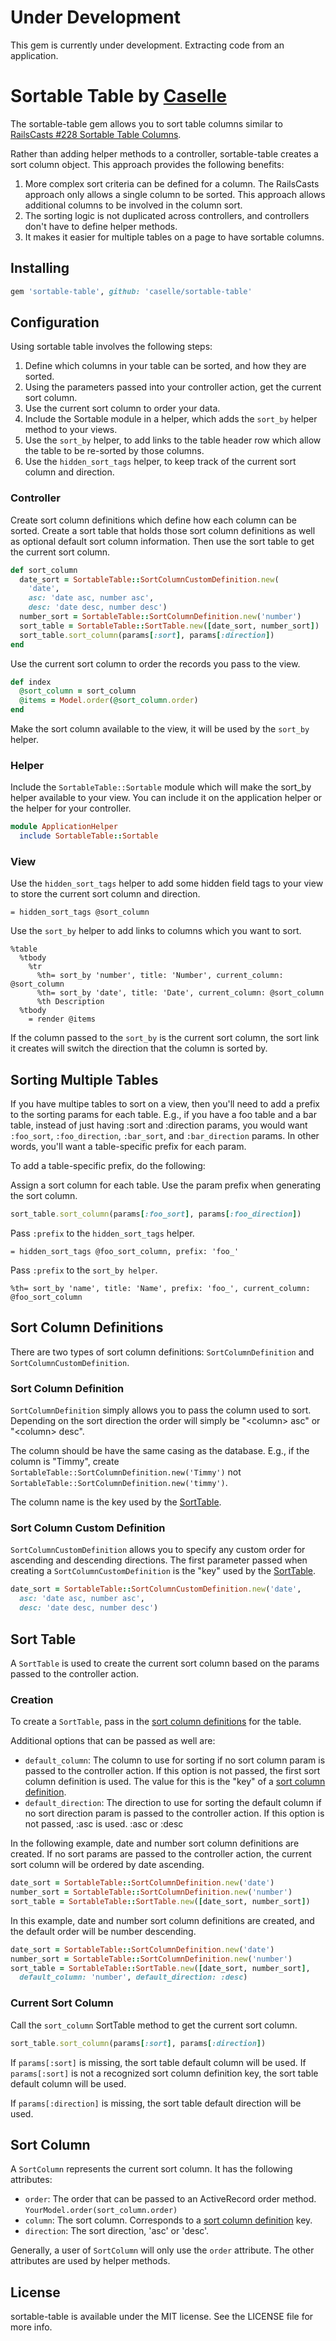 # Under Development

This gem is currently under development. Extracting code from an application.

# Sortable Table by [Caselle](http://www.caselle.com/)

The sortable-table gem allows you to sort table columns similar to [RailsCasts #228 Sortable Table Columns](http://railscasts.com/episodes/228-sortable-table-columns).

Rather than adding helper methods to a controller, sortable-table creates a sort column object. This approach provides the following benefits:

1. More complex sort criteria can be defined for a column. The RailsCasts approach only allows a single column to be sorted. This approach allows additional columns to be involved in the column sort.
2. The sorting logic is not duplicated across controllers, and controllers don't have to define helper methods.
3. It makes it easier for multiple tables on a page to have sortable columns.

## Installing

```ruby
gem 'sortable-table', github: 'caselle/sortable-table'
```

## Configuration

Using sortable table involves the following steps:

1. Define which columns in your table can be sorted, and how they are sorted.
2. Using the parameters passed into your controller action, get the current sort column.
3. Use the current sort column to order your data.
4. Include the Sortable module in a helper, which adds the ```sort_by``` helper method to your views.
5. Use the ```sort_by``` helper, to add links to the table header row which allow the table to be re-sorted by those columns.
6. Use the ```hidden_sort_tags``` helper, to keep track of the current sort column and direction.

### Controller

Create sort column definitions which define how each column can be sorted. Create a sort table that holds those sort column definitions as well as optional default sort column information. Then use the sort table to get the current sort column.

```ruby
def sort_column
  date_sort = SortableTable::SortColumnCustomDefinition.new(
    'date',
    asc: 'date asc, number asc',
    desc: 'date desc, number desc')
  number_sort = SortableTable::SortColumnDefinition.new('number')
  sort_table = SortableTable::SortTable.new([date_sort, number_sort])
  sort_table.sort_column(params[:sort], params[:direction])
end
```
Use the current sort column to order the records you pass to the view.

```ruby
def index
  @sort_column = sort_column
  @items = Model.order(@sort_column.order)
end
```

Make the sort column available to the view, it will be used by the ```sort_by``` helper.

### Helper

Include the ```SortableTable::Sortable``` module which will make the sort_by helper available to your view. You can include it on the application helper or the helper for your controller.

```ruby
module ApplicationHelper
  include SortableTable::Sortable
```

### View

Use the ```hidden_sort_tags``` helper to add some hidden field tags to your view to store the current sort column and direction.

```haml
= hidden_sort_tags @sort_column
```

Use the ```sort_by``` helper to add links to columns which you want to sort.

```haml
%table
  %tbody
    %tr
      %th= sort_by 'number', title: 'Number', current_column: @sort_column
      %th= sort_by 'date', title: 'Date', current_column: @sort_column
      %th Description
  %tbody
    = render @items
```

If the column passed to the ```sort_by``` is the current sort column, the sort link it creates will switch the direction that the column is sorted by.

## Sorting Multiple Tables

If you have multipe tables to sort on a view, then you'll need to add a prefix to the sorting params for each table. E.g., if you have a foo table and a bar table, instead of just having :sort and :direction params, you would want ```:foo_sort```, ```:foo_direction```, ```:bar_sort```, and ```:bar_direction``` params. In other words, you'll want a table-specific prefix for each param.

To add a table-specific prefix, do the following:

Assign a sort column for each table. Use the param prefix when generating the sort column.

```ruby
sort_table.sort_column(params[:foo_sort], params[:foo_direction])
```

Pass ```:prefix``` to the ```hidden_sort_tags``` helper.

```haml
= hidden_sort_tags @foo_sort_column, prefix: 'foo_'
```

Pass ```:prefix``` to the ```sort_by helper```.

```haml
%th= sort_by 'name', title: 'Name', prefix: 'foo_', current_column: @foo_sort_column
```

## <a name="sort_column_definitions"></a>Sort Column Definitions

There are two types of sort column definitions: ```SortColumnDefinition``` and ```SortColumnCustomDefinition```.

### Sort Column Definition

```SortColumnDefinition``` simply allows you to pass the column used to sort. Depending on the sort direction the order will simply be "&lt;column> asc" or "&lt;column> desc".

The column should be have the same casing as the database. E.g., if the column is "Timmy", create ```SortableTable::SortColumnDefinition.new('Timmy')``` not ```SortableTable::SortColumnDefinition.new('timmy')```.

The column name is the key used by the [SortTable](#sort_table).

### Sort Column Custom Definition

```SortColumnCustomDefinition``` allows you to specify any custom order for ascending and descending directions. The first parameter passed when creating a ```SortColumnCustomDefinition``` is the "key" used by the [SortTable](#sort_table).

```ruby
date_sort = SortableTable::SortColumnCustomDefinition.new('date',
  asc: 'date asc, number asc',
  desc: 'date desc, number desc')
```

## <a name="sort_table"></a>Sort Table

A ```SortTable``` is used to create the current sort column based on the params passed to the controller action.

### Creation

To create a ```SortTable```, pass in the [sort column definitions](#sort_column_definitions) for the table.

Additional options that can be passed as well are:

- ```default_column```: The column to use for sorting if no sort column param is passed to the controller action. If this option is not passed, the first sort column definition is used. The value for this is the "key" of a [sort column definition](#sort_column_definitions).
- ```default_direction```: The direction to use for sorting the default column if no sort direction param is passed to the controller action. If this option is not passed, :asc is used. :asc or :desc

In the following example, date and number sort column definitions are created. If no sort params are passed to the controller action, the current sort column will be ordered by date ascending.

```ruby
date_sort = SortableTable::SortColumnDefinition.new('date')
number_sort = SortableTable::SortColumnDefinition.new('number')
sort_table = SortableTable::SortTable.new([date_sort, number_sort])
```

In this example, date and number sort column definitions are created, and the default order will be number descending.

```ruby
date_sort = SortableTable::SortColumnDefinition.new('date')
number_sort = SortableTable::SortColumnDefinition.new('number')
sort_table = SortableTable::SortTable.new([date_sort, number_sort],
  default_column: 'number', default_direction: :desc)
```

### Current Sort Column

Call the ```sort_column``` SortTable method to get the current sort column.

```ruby
sort_table.sort_column(params[:sort], params[:direction])
```

If ```params[:sort]``` is missing, the sort table default column will be used. If ```params[:sort]``` is not a recognized sort column definition key, the sort table default column will be used.

If ```params[:direction]``` is missing, the sort table default direction will be used.

## Sort Column

A ```SortColumn``` represents the current sort column. It has the following attributes:

- ```order```: The order that can be passed to an ActiveRecord order method. ```YourModel.order(sort_column.order)```
- ```column```: The sort column. Corresponds to a [sort column definition](#sort_column_definitions) key.
- ```direction```: The sort direction, 'asc' or 'desc'.

Generally, a user of ```SortColumn``` will only use the ```order``` attribute. The other attributes are used by helper methods.

## License

sortable-table is available under the MIT license. See the LICENSE file for more info.
